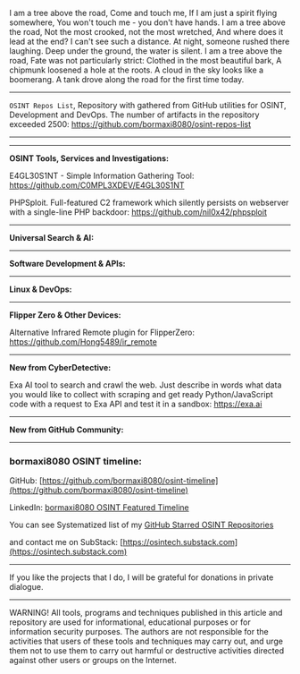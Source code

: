 
I am a tree above the road, Come and touch me, If I am just a spirit flying somewhere, You won't touch me - you don't have hands. I am a tree above the road, Not the most crooked, not the most wretched, And where does it lead at the end? I can't see such a distance. At night, someone rushed there laughing. Deep under the ground, the water is silent. I am a tree above the road, Fate was not particularly strict: Clothed in the most beautiful bark, A chipmunk loosened a hole at the roots. A cloud in the sky looks like a boomerang. A tank drove along the road for the first time today.

----

```OSINT Repos List```, Repository with gathered from GitHub utilities for OSINT, Development and DevOps. The number of artifacts in the repository exceeded 2500: https://github.com/bormaxi8080/osint-repos-list

----



----

**OSINT Tools, Services and Investigations:**

E4GL30S1NT - Simple Information Gathering Tool: https://github.com/C0MPL3XDEV/E4GL30S1NT

PHPSploit. Full-featured C2 framework which silently persists on webserver with a single-line PHP backdoor: https://github.com/nil0x42/phpsploit

----

**Universal Search & AI:**



---

**Software Development & APIs:**



----

**Linux & DevOps:**



----

**Flipper Zero & Other Devices:**

Alternative Infrared Remote plugin for FlipperZero: https://github.com/Hong5489/ir_remote

----

**New from CyberDetective:**

Exa AI tool to search and crawl the web. Just describe in words what data you would like to collect with scraping and get ready Python/JavaScript code with a request to Exa API and test it in a sandbox: https://exa.ai

----

**New from GitHub Community:**



----
### bormaxi8080 OSINT timeline:

GitHub: [https://github.com/bormaxi8080/osint-timeline](https://github.com/bormaxi8080/osint-timeline)

LinkedIn: [bormaxi8080 OSINT Featured Timeline](https://www.linkedin.com/in/osintech/details/featured/)

You can see Systematized list of my [GitHub Starred OSINT Repositories](https://github.com/bormaxi8080/osint-repos-list)

and contact me on SubStack: [https://osintech.substack.com](https://osintech.substack.com)

----

If you like the projects that I do, I will be grateful for donations in private dialogue.

----

WARNING! All tools, programs and techniques published in this article and repository are used for informational, educational purposes or for information security purposes. The authors are not responsible for the activities that users of these tools and techniques may carry out, and urge them not to use them to carry out harmful or destructive activities directed against other users or groups on the Internet.
